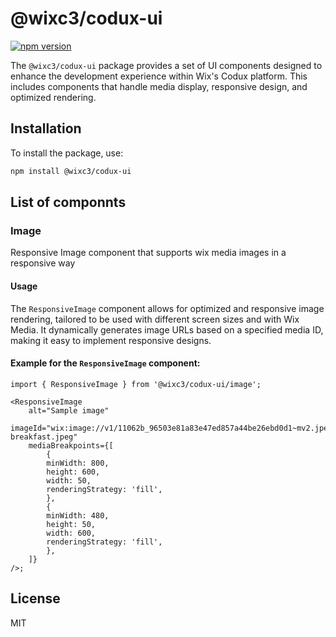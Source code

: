 # @wixc3/codux-ui

[![npm version](https://img.shields.io/npm/v/@wixc3/codux-ui.svg)](https://www.npmjs.com/package/@wixc3/codux-ui)

The `@wixc3/codux-ui` package provides a set of UI components designed to enhance the development experience within Wix's Codux platform. This includes components that handle media display, responsive design, and optimized rendering.

## Installation

To install the package, use:

```bash
npm install @wixc3/codux-ui
```

## List of componnts

### Image

Responsive Image component that supports wix media images in a responsive way

#### Usage

The `ResponsiveImage` component allows for optimized and responsive image rendering, tailored to be used with different screen sizes and with Wix Media. It dynamically generates image URLs based on a specified media ID, making it easy to implement responsive designs.

#### Example for the `ResponsiveImage` component:

```tsx
import { ResponsiveImage } from '@wixc3/codux-ui/image';

<ResponsiveImage
    alt="Sample image"
    imageId="wix:image://v1/11062b_96503e81a83e47ed857a44be26ebd0d1~mv2.jpeg/Rustic breakfast.jpeg"
    mediaBreakpoints={[
        {
        minWidth: 800,
        height: 600,
        width: 50,
        renderingStrategy: 'fill',
        },
        {
        minWidth: 480,
        height: 50,
        width: 600,
        renderingStrategy: 'fill',
        },
    ]}
/>;
```

## License

MIT
